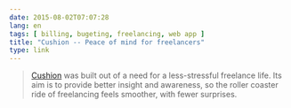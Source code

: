 ```yaml
---
date: 2015-08-02T07:07:28
lang: en
tags: [ billing, bugeting, freelancing, web app ]
title: "Cushion -- Peace of mind for freelancers"
type: link
---
```


> [Cushion](http://cushionapp.com) was built out of a need for a
> less-stressful freelance life. Its aim is to provide better insight
> and awareness, so the roller coaster ride of freelancing feels
> smoother, with fewer surprises.

